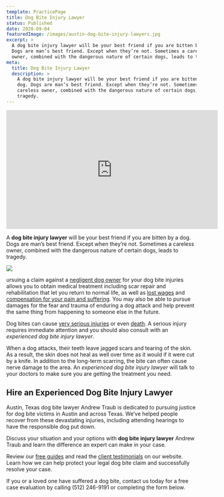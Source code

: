 ```yaml
---
template: PracticePage
title: Dog Bite Injury Lawyer
status: Published
date: 2020-09-04
featuredImage: /images/austin-dog-bite-injury-lawyers.jpg
excerpt: >
  A dog bite injury lawyer will be your best friend if you are bitten by a dog.
  Dogs are man’s best friend. Except when they’re not. Sometimes a careless
  owner, combined with the dangerous nature of certain dogs, leads to tragedy.
meta:
  title: Dog Bite Injury Lawyer
  description: >
    A dog bite injury lawyer will be your best friend if you are bitten by a
    dog. Dogs are man’s best friend. Except when they’re not. Sometimes a
    careless owner, combined with the dangerous nature of certain dogs, leads to
    tragedy.
---
```

<iframe width="560" height="315" src="https://www.youtube.com/embed/dowgqrDTzWw" frameborder="0" allow="accelerometer; autoplay; encrypted-media; gyroscope; picture-in-picture" allowfullscreen></iframe>

<!--StartFragment-->

A **dog bite injury lawyer** will be your best friend if you are bitten by a dog. Dogs are man’s best friend. Except when they’re not. Sometimes a careless owner, combined with the dangerous nature of certain dogs, leads to tragedy.

<!--EndFragment-->

![](/images/dog-bite.jpg)

<!--StartFragment-->

ursuing a claim against a [negligent dog owner](https://www.austinaccidentlawyer.com/practice-areas/negligence/) for your dog bite injuries allows you to obtain medical treatment including scar repair and rehabilitation that let you return to normal life, as well as [lost wages](https://www.austinaccidentlawyer.com/lost-wages-due-to-an-injury/) and [compensation for your pain and suffering](https://www.austinaccidentlawyer.com/faq/pain-and-suffering/). You may also be able to pursue damages for the fear and trauma of enduring a dog attack and help prevent the same thing from happening to someone else in the future.

Dog bites can cause [very serious injuries](https://www.austinaccidentlawyer.com/practice-areas/serious-personal-injury/) or even [death](https://www.austinaccidentlawyer.com/practice-areas/wrongful-death-attorney/). A serious injury requires immediate attention and you should also consult with an *experienced dog bite injury lawyer*.

When a dog attacks, their teeth leave jagged scars and tearing of the skin. As a result, the skin does not heal as well over time as it would if it were cut by a knife. In addition to the long-term scarring, the bite can often cause nerve damage to the area. An *experienced dog bite injury lawyer* will talk to your doctors to make sure you are getting the treatment you need.

## Hire an Experienced Dog Bite Injury Lawyer

Austin, Texas dog bite lawyer Andrew Traub is dedicated to pursuing justice for dog bite victims in Austin and across Texas. We’ve helped people recover from these devastating injuries, including attending hearings to have the responsible dog put down.

Discuss your situation and your options with **dog bite injury lawyer** Andrew Traub and learn the difference an expert can make in your case.

Review our [free guides](https://www.austinaccidentlawyer.com/free-accident-books/) and read the [client testimonials](https://www.austinaccidentlawyer.com/about-us/testimonials-2/) on our website. Learn how we can help protect your legal dog bite claim and successfully resolve your case.

If you or a loved one have suffered a dog bite, contact us today for a free case evaluation by calling (512) 246-9191 or completing the form below.

<!--EndFragment-->